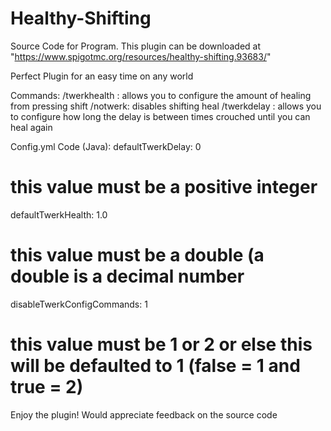 # Healthy-Shifting
Source Code for Program. 
This plugin can be downloaded at "https://www.spigotmc.org/resources/healthy-shifting.93683/"


Perfect Plugin for an easy time on any world

Commands:
/twerkhealth <heal value>: allows you to configure the amount of healing from pressing shift
/notwerk: disables shifting heal
/twerkdelay <milliseconds>: allows you to configure how long the delay is between times crouched until you can heal again

Config.yml
Code (Java):
defaultTwerkDelay: 0
# this value must be a positive integer

defaultTwerkHealth: 1.0
# this value must be a double (a double is a decimal number

disableTwerkConfigCommands: 1
# this value must be 1 or 2 or else this will be defaulted to 1 (false = 1 and true = 2)

Enjoy the plugin! Would appreciate feedback on the source code
